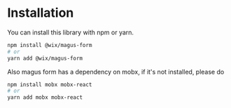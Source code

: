 # Installation

You can install this library with npm or yarn.

```sh
npm install @wix/magus-form
# or
yarn add @wix/magus-form
```

Also magus form has a dependency on mobx, if it's not installed, please do

```sh
npm install mobx mobx-react
# or
yarn add mobx mobx-react
```
